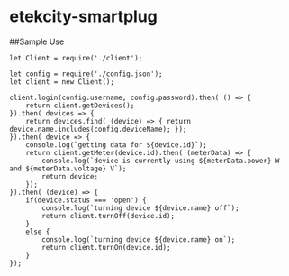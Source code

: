 # etekcity-smartplug
    
    
##Sample Use
    
    let Client = require('./client');
    
    let config = require('./config.json');
    let client = new Client();
    
    client.login(config.username, config.password).then( () => {
        return client.getDevices();
    }).then( devices => {
        return devices.find( (device) => { return device.name.includes(config.deviceName); });
    }).then( device => {
        console.log(`getting data for ${device.id}`);
        return client.getMeter(device.id).then( (meterData) => {
            console.log(`device is currently using ${meterData.power} W  and ${meterData.voltage} V`);
            return device;
        });
    }).then( (device) => {
        if(device.status === 'open') {
            console.log(`turning device ${device.name} off`);
            return client.turnOff(device.id);
        }
        else {
            console.log(`turning device ${device.name} on`);
            return client.turnOn(device.id);
        }
    });